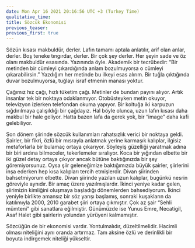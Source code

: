 ```yaml
---
date: Mon Apr 16 2021 20:16:56 UTC +3 (Turkey Time)
qualitative_time: 
title: Sözcük Ekonomisi
previous_teaser: 
previous_first: true
---
```

Sözün kısası makbuldür, derler. Lafın tamamı aptala anlatılır, arif olan anlar, derler. Boş teneke tıngırdar, derler. Bir çok şey derler. Her şeyin sade ve öz olanı makbuldür esasında. Yazınında öyle. Akademik bir tecrübedir: “Bir metinden bir cümleyi çıkardığında anlam bozulmuyorsa o cümleyi çıkarabilirsin.” Yazdığım her metinde bu ilkeyi esas alırım. Bir tuğla çıktığında duvar bozulmuyorsa, tuğlayı israf etmenin manası yoktur.

Çağımız hız çağı, hızlı tüketim çağı. Metinler de bundan payını alıyor. Artık insanlar tek bir noktaya odaklanmıyor. Otobüsteyken metin okuyor, televizyon izlerken telefondan okuma yapıyor. Bir koltuğa iki karpuzun sığdırılmaya çalışıldığı bir çağdayız. Hal böyle olunca, uzun lafın kısası daha makbul bir hale geliyor. Hatta bazen lafa da gerek yok, bir “image” daha kafi gelebiliyor.

Son dönem şiirinde sözcük kullanımları rahatsızlık verici bir noktaya geldi. Şairler, bir fikri, özlü bir mısrayla anlatmak yerine karmaşık kalıplar, ilgisiz metaforlarla bir bulamaç ortaya çıkarıyor. Söyleyiş güzelliği yaratmak adına bir biri ardına bilmeceler, tekerlemeler sıralıyor. Koca bir yığından elbette bir iki güzel detay ortaya çıkıyor ancak bütüne baktığınızda bir şey göremiyorsunuz. Oysa şiir geleneğimize baktığımızda büyük şairler, şiirlerini inşa ederken hep kısa kalıpları tercih etmişlerdir. Divan şiirinden bahsetmiyorum elbette. Divan şiirinde yazılan uzun kalıplar, bugünkü nesrin göreviyle aynıdır. Bir amaç üzere yazılmışlardır. İkinci yeniye kadar gelen, şiirimizin kimliğini oluşmaya başladığı dönemlerden bahsediyorum. İkinci yeniyle birlikte amansız bir söz yarışı başlamış, sonraki kuşakların da katılımıyla 2000, 2010 garabet şiiri ortaya çıkmıştır. Çok az şair “Sehli mümteni” gibi sanatlara eğilmiştir. Günümüzde ise Yunus Emre, Necatigil, Asaf Halet gibi şairlerin yolundan yürüyeni kalmamıştır.

Sözcüğün de bir ekonomisi vardır. Yontulmalıdır, düzeltilmelidir. Hacimli olması niteliğini aynı oranda artırmaz. Tam aksine özlü ve derinlikli bir boyuta indirgemek niteliği yükseltir.